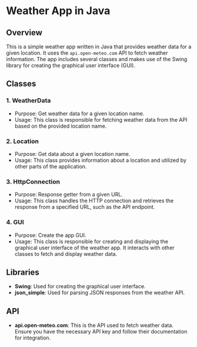 # Weather App in Java

## Overview
This is a simple weather app written in Java that provides weather data for a given location. It uses the `api.open-meteo.com` API to fetch weather information. The app includes several classes and makes use of the Swing library for creating the graphical user interface (GUI).

## Classes

### 1. WeatherData
- Purpose: Get weather data for a given location name.
- Usage: This class is responsible for fetching weather data from the API based on the provided location name.

### 2. Location
- Purpose: Get data about a given location name.
- Usage: This class provides information about a location and utilized by other parts of the application.

### 3. HttpConnection
- Purpose: Response getter from a given URL.
- Usage: This class handles the HTTP connection and retrieves the response from a specified URL, such as the API endpoint.

### 4. GUI
- Purpose: Create the app GUI.
- Usage: This class is responsible for creating and displaying the graphical user interface of the weather app. It interacts with other classes to fetch and display weather data.

## Libraries

- **Swing**: Used for creating the graphical user interface.
- **json_simple**: Used for parsing JSON responses from the weather API.

## API

- **api.open-meteo.com**: This is the API used to fetch weather data. Ensure you have the necessary API key and follow their documentation for integration.
